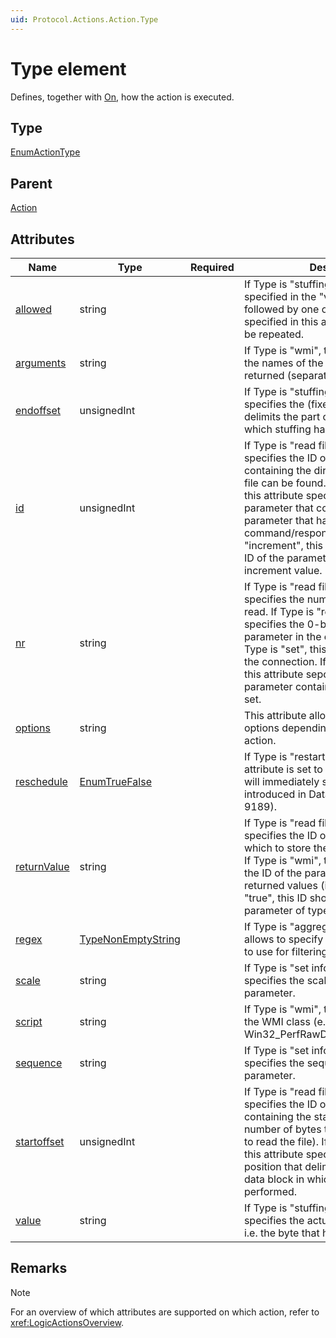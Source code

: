```yaml
---
uid: Protocol.Actions.Action.Type
---
```


# Type element

Defines, together with [On](xref:Protocol.Actions.Action.On), how the action is executed.

## Type

[EnumActionType](xref:Protocol-EnumActionType)

## Parent

[Action](xref:Protocol.Actions.Action)

## Attributes

|Name|Type|Required|Description|
|--- |--- |--- |--- |
|[allowed](xref:Protocol.Actions.Action.Type-allowed)|string||If Type is "stuffing": If the byte specified in the "value" attribute is followed by one of the characters specified in this attri­bute, then it will not be repeated.|
|[arguments](xref:Protocol.Actions.Action.Type-arguments)|string||If Type is "wmi", this attribute specifies the names of the columns to be returned (separated by semicolons).|
|[endoffset](xref:Protocol.Actions.Action.Type-endoffset)|unsignedInt||If Type is "stuffing", this attribute specifies the (fixed) end position that delimits the part of the data block in which stuffing has to be performed.|
|[id](xref:Protocol.Actions.Action.Type-id)|unsignedInt||If Type is "read file", this attribute specifies the ID of the parameter containing the directory in which the file can be found. If Type is "replace", this attribute specifies the ID of the parameter that contains the ID of the parameter that has to be put in the command/response. If Type is "increment", this attribute specifies the ID of the parameter that holds the increment value.|
|[nr](xref:Protocol.Actions.Action.Type-nr)|string||If Type is "read file", this attribute specifies the number of bytes to be read. If Type is "replace", this attribute specifies the 0-based position of the parameter in the command/response. If Type is "set", this attribute sepcifies the connection. If Type is "set next", this attribute sepcifies the ID of the parameter containing the value to be set.|
|[options](xref:Protocol.Actions.Action.Type-options)|string||This attribute allows defining different options depending on the type of action.|
|[reschedule](xref:Protocol.Actions.Action.Type-reschedule)|[EnumTrueFalse](xref:Protocol-EnumTrueFalse)||If Type is "restart timer and this attribute is set to “true”, then the timer will immediately start again. Feature introduced in DataMiner 8.5.4 (RN 9189).|
|[returnValue](xref:Protocol.Actions.Action.Type-returnValue)|string||If Type is "read file", this attribute specifies the ID of the parameter in which to store the retrieved file content. If Type is "wmi", this attribute specifies the ID of the parameter containing the returned values (if "table" is set to "true", this ID should be the ID of a parameter of type "array").|
|[regex](xref:Protocol.Actions.Action.Type-regex)|[TypeNonEmptyString](xref:Protocol-TypeNonEmptyString)||If Type is "aggregate", this attribute allows to specify the regular expression to use for filtering.|
|[scale](xref:Protocol.Actions.Action.Type-scale)|string||If Type is "set info", this attribute specifies the scale to be set on the parameter.|
|[script](xref:Protocol.Actions.Action.Type-script)|string||If Type is "wmi", this attribute specifies the WMI class (e.g. Win32_PerfRawData_PerfOS_Memory).|
|[sequence](xref:Protocol.Actions.Action.Type-sequence)|string||If Type is "set info", this attribute specifies the sequence to be set on the parameter.|
|[startoffset](xref:Protocol.Actions.Action.Type-startoffset)|unsignedInt||If Type is "read file", this attribute specifies the ID of the parameter containing the start offset (i.e. the number of bytes to skip before starting to read the file). If Type is "stuffing", this attribute specifies the (fixed) start position that delimits the part of the data block in which stuffing has to be performed.|
|[value](xref:Protocol.Actions.Action.Type-value)|string||If Type is "stuffing", this attribute specifies the actual stuffing character, i.e. the byte that has to be repeated.|

## Remarks

> [!NOTE]
> For an overview of which attributes are supported on which action, refer to <xref:LogicActionsOverview>.
